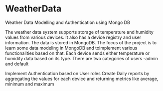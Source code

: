 # WeatherData
Weather Data Modelling and Authentication using Mongo DB


The weather data system supports storage of temperature and humidity values from various devices. 
It also has a device registry and user information.
The data is stored in MongoDB. 
The focus of the project is to learn some data modeling in MongoDB and toimplement various functionalities based on that.
Each device sends either temperature or humidity data based on its type. 
There are two categories of users -admin and default

Implement Authentication based on User roles
Create Daily reports by aggregating the values for each device and returning metrics like average, minimum and maximum

